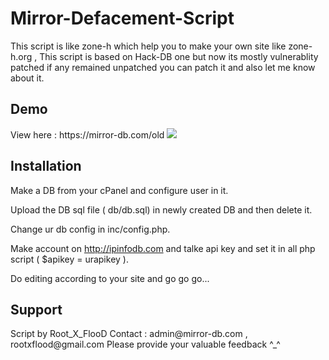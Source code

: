 # Mirror-Defacement-Script

This script is like zone-h which help you to make your own site like zone-h.org , This script is based on Hack-DB one but now its mostly vulnerablity patched if any remained unpatched you can patch it and also let me know about it. 

<h2>Demo</h3> View here : https://mirror-db.com/old

<img src="http://i59.tinypic.com/2l52dc.png">

<h2>Installation</h3> 

Make a DB from your cPanel and configure user in it.

Upload the DB sql file ( db/db.sql) in newly created DB and then delete it.

Change ur db config in inc/config.php.

Make account on http://ipinfodb.com and talke api key and set it in all php script ( $apikey = urapikey ).

Do editing according to your site and go go go...

<h2>Support</h2>
Script by Root_X_FlooD
Contact : admin@mirror-db.com , rootxflood@gmail.com
Please provide your valuable feedback ^_^ 
